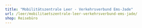 ```yaml
---
title: "Mobilitätszentrale Leer - Verkehrsverbund Ems-Jade"
url: /leer/mobilitaetszentrale-leer-verkehrsverbund-ems-jade/
shop: Reisebüro
---
```

